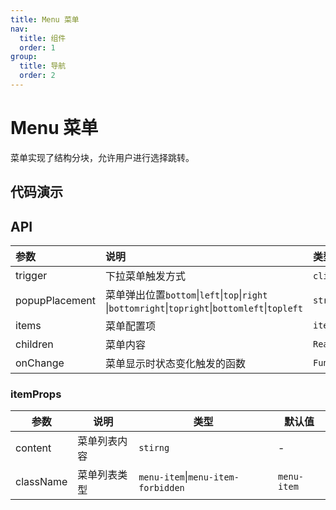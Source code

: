 ```yaml
---
title: Menu 菜单
nav:
  title: 组件
  order: 1
group:
  title: 导航
  order: 2
---
```


# Menu 菜单

菜单实现了结构分块，允许用户进行选择跳转。

## 代码演示

<code src="./demo/basic.tsx"></code>
<code src="./demo/sub.tsx"></code>


## API

| 参数 | 说明 | 类型 | 默认值 |
| :-- | :-- | :-- | :-- |
| trigger | 下拉菜单触发方式 | `click`\|`hover`| `hover` |
| popupPlacement | 菜单弹出位置`bottom`\|`left`\|`top`\|`right` \|`bottomright`\|`topright`\|`bottomleft`\|`topleft` | `string` | `'bottom'` |
| items | 菜单配置项 | `itemProps` | - |
| children | 菜单内容 | `ReactNode` | - |
| onChange | 菜单显示时状态变化触发的函数 | `Function` | - |

### itemProps

| 参数      | 说明         | 类型                               | 默认值      |
| --------- | ------------ | ---------------------------------- | ----------- |
| content   | 菜单列表内容 | `stirng`                           | -           |
| className | 菜单列表类型 | `menu-item`\|`menu-item-forbidden` | `menu-item` |
